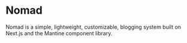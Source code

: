 # Nomad
Nomad is a simple, lightweight, customizable, blogging system built on Next.js and the Mantine component library.

